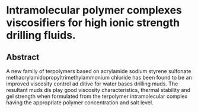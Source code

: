 # Intramolecular polymer complexes viscosifiers for high ionic strength drilling fluids.

## Abstract
A new family of terpolymers based on acrylamide sodium styrene sulfonate methacrylamidopropyltrimethylammonium chloride has been found to be an improved viscosity control ad ditive for water bases drilling muds. The resultant muds dis play good viscosity characteristics, thermal stability and gel strength when formulated from the terpolymer intramolecular complex having the appropriate polymer concentration and salt level.